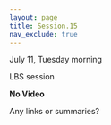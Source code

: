 ```yaml
---
layout: page
title: Session.15
nav_exclude: true
---
```



July 11, Tuesday morning

LBS session

**No Video**

Any links or summaries?

